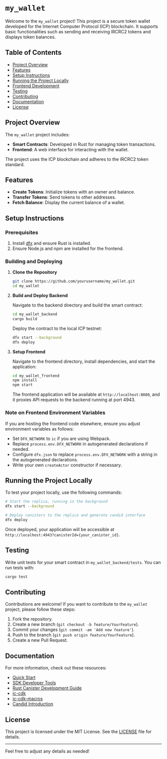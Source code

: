 # `my_wallet`

Welcome to the `my_wallet` project! This project is a secure token wallet developed for the Internet Computer Protocol (ICP) blockchain. It supports basic functionalities such as sending and receiving IRCRC2 tokens and displays token balances.

## Table of Contents

- [Project Overview](#project-overview)
- [Features](#features)
- [Setup Instructions](#setup-instructions)
- [Running the Project Locally](#running-the-project-locally)
- [Frontend Development](#frontend-development)
- [Testing](#testing)
- [Contributing](#contributing)
- [Documentation](#documentation)
- [License](#license)

## Project Overview

The `my_wallet` project includes:
- **Smart Contracts**: Developed in Rust for managing token transactions.
- **Frontend**: A web interface for interacting with the wallet.

The project uses the ICP blockchain and adheres to the IRCRC2 token standard.

## Features

- **Create Tokens**: Initialize tokens with an owner and balance.
- **Transfer Tokens**: Send tokens to other addresses.
- **Fetch Balance**: Display the current balance of a wallet.

## Setup Instructions

### Prerequisites

1. Install [dfx](https://sdk.dfinity.org/docs/developers-guide/install-upgrade-remove.html) and ensure Rust is installed.
2. Ensure Node.js and npm are installed for the frontend.

### Building and Deploying

1. **Clone the Repository**

   ```bash
   git clone https://github.com/yourusername/my_wallet.git
   cd my_wallet
   ```

2. **Build and Deploy Backend**

   Navigate to the backend directory and build the smart contract:

   ```bash
   cd my_wallet_backend
   cargo build
   ```

   Deploy the contract to the local ICP testnet:

   ```bash
   dfx start --background
   dfx deploy
   ```

3. **Setup Frontend**

   Navigate to the frontend directory, install dependencies, and start the application:

   ```bash
   cd my_wallet_frontend
   npm install
   npm start
   ```

   The frontend application will be available at `http://localhost:8080`, and it proxies API requests to the backend running at port 4943.

### Note on Frontend Environment Variables

If you are hosting the frontend code elsewhere, ensure you adjust environment variables as follows:
- Set `DFX_NETWORK` to `ic` if you are using Webpack.
- Replace `process.env.DFX_NETWORK` in autogenerated declarations if needed.
- Configure `dfx.json` to replace `process.env.DFX_NETWORK` with a string in the autogenerated declarations.
- Write your own `createActor` constructor if necessary.

## Running the Project Locally

To test your project locally, use the following commands:

```bash
# Start the replica, running in the background
dfx start --background

# Deploy canisters to the replica and generate candid interface
dfx deploy
```

Once deployed, your application will be accessible at `http://localhost:4943?canisterId={your_canister_id}`.

## Testing

Write unit tests for your smart contract in `my_wallet_backend/tests`. You can run tests with:

```bash
cargo test
```

## Contributing

Contributions are welcome! If you want to contribute to the `my_wallet` project, please follow these steps:
1. Fork the repository.
2. Create a new branch (`git checkout -b feature/YourFeature`).
3. Commit your changes (`git commit -am 'Add new feature'`).
4. Push to the branch (`git push origin feature/YourFeature`).
5. Create a new Pull Request.

## Documentation

For more information, check out these resources:
- [Quick Start](https://internetcomputer.org/docs/current/developer-docs/setup/deploy-locally)
- [SDK Developer Tools](https://internetcomputer.org/docs/current/developer-docs/setup/install)
- [Rust Canister Development Guide](https://internetcomputer.org/docs/current/developer-docs/backend/rust/)
- [ic-cdk](https://docs.rs/ic-cdk)
- [ic-cdk-macros](https://docs.rs/ic-cdk-macros)
- [Candid Introduction](https://internetcomputer.org/docs/current/developer-docs/backend/candid/)

## License

This project is licensed under the MIT License. See the [LICENSE](LICENSE) file for details.

---

Feel free to adjust any details as needed!